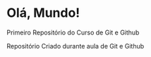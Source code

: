 # Olá, Mundo!
 Primeiro Repositório do Curso de Git e Github

 Repositório Criado durante aula de Git e Github 
